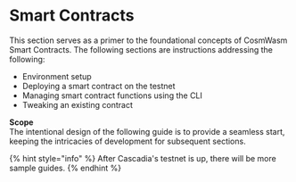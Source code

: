 # Smart Contracts

This section serves as a primer to the foundational concepts of CosmWasm Smart Contracts. The following sections are instructions addressing the following:

* Environment setup
* Deploying a smart contract on the testnet
* Managing smart contract functions using the CLI
* Tweaking an existing contract

**Scope**\
The intentional design of the following guide is to provide a seamless start, keeping the intricacies of development for subsequent sections.

{% hint style="info" %}
After Cascadia's testnet is up, there will be more sample guides.
{% endhint %}

